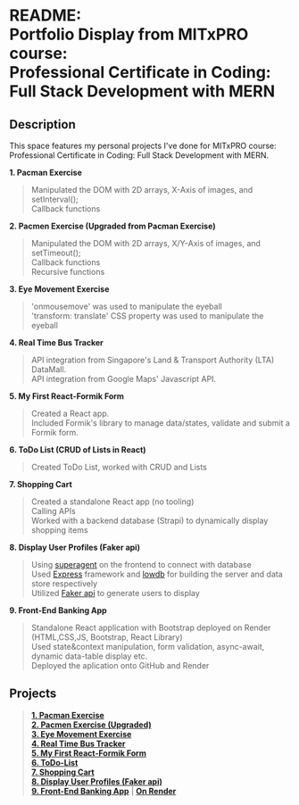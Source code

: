 # README: <br> Portfolio Display from MITxPRO course: <br> Professional Certificate in Coding: <br> Full Stack Development with MERN

## Description
This space features my personal projects I've done for MITxPRO course: Professional Certificate in Coding: Full Stack Development with MERN.

**1. Pacman Exercise**
> Manipulated the DOM with 2D arrays, X-Axis of images, and setInterval(); <br>
> Callback functions

**2. Pacmen Exercise (Upgraded from Pacman Exercise)**
> Manipulated the DOM with 2D arrays, X/Y-Axis of images, and setTimeout(); <br>
> Callback functions <br>
> Recursive functions

**3. Eye Movement Exercise**
> 'onmousemove' was used to manipulate the eyeball <br>
> 'transform: translate' CSS property was used to manipulate the eyeball

**4. Real Time Bus Tracker**
> API integration from Singapore's Land & Transport Authority (LTA) DataMall.<br>
> API integration from Google Maps' Javascript API.

**5. My First React-Formik Form**
> Created a React app.<br>
> Included Formik's library to manage data/states, validate and submit a Formik form.

**6. ToDo List (CRUD of Lists in React)**
> Created ToDo List, worked with CRUD and Lists<br>

**7. Shopping Cart**
> Created a standalone React app (no tooling)<br>
> Calling APIs<br>
> Worked with a backend database (Strapi) to dynamically display shopping items<br>

**8. Display User Profiles (Faker api)**
> Using [superagent](https://www.npmjs.com/package/superagent) on the frontend to connect with database<br>
> Used [Express](https://expressjs.com/) framework and [lowdb](https://github.com/typicode/lowdb) for building the server and data store respectively<br>
> Utilized [Faker api](https://fakerjs.dev/) to generate users to display<br>

**9. Front-End Banking App**
> Standalone React application with Bootstrap deployed on Render (HTML,CSS,JS, Bootstrap, React Library) <br>
> Used state&context manipulation, form validation, async-await, dynamic data-table display etc. <br>
> Deployed the aplication onto GitHub and Render

## Projects
> **[1. Pacman Exercise](https://tancrescens.github.io/Pacman-Exercise/)**<br>
> **[2. Pacmen Exercise (Upgraded)](https://tancrescens.github.io/Pacmen-Exercise-upgraded/)**<br>
> **[3. Eye Movement Exercise](https://tancrescens.github.io/eye-movement/)**<br>
> **[4. Real Time Bus Tracker](https://tancrescens.github.io/bus-tracker)**<br>
> **[5. My First React-Formik Form](https://tancrescens.github.io/build-a-formik-form_starter/)**<br>
> **[6. ToDo-List](https://tancrescens.github.io/ToDo-List/)**<br>
> **[7. Shopping Cart](https://tancrescens.github.io/shopping-cart-react/)**<br>
> **[8. Display User Profiles (Faker api)](https://tancrescens.github.io/faker-display/)**<br>
> **[9. Front-End Banking App](https://tancrescens.github.io/github-portfolio-project-front-end-banking-app/)** | **[On Render](https://crescens-tanbankingapplication.onrender.com)** <br>
